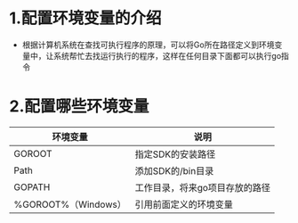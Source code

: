# 1.配置环境变量的介绍
* 根据计算机系统在查找可执行程序的原理，可以将Go所在路径定义到环境变量中，让系统帮忙去找运行执行的程序，这样在任何目录下面都可以执行go指令
# 2.配置哪些环境变量
|  环境变量  | 说明  |
|  ----  | ----  |
| GOROOT| 指定SDK的安装路径|
| Path |添加SDK的/bin目录|
| GOPATH | 工作目录，将来go项目存放的路径|
| %GOROOT%（Windows）| 引用前面定义的环境变量|
